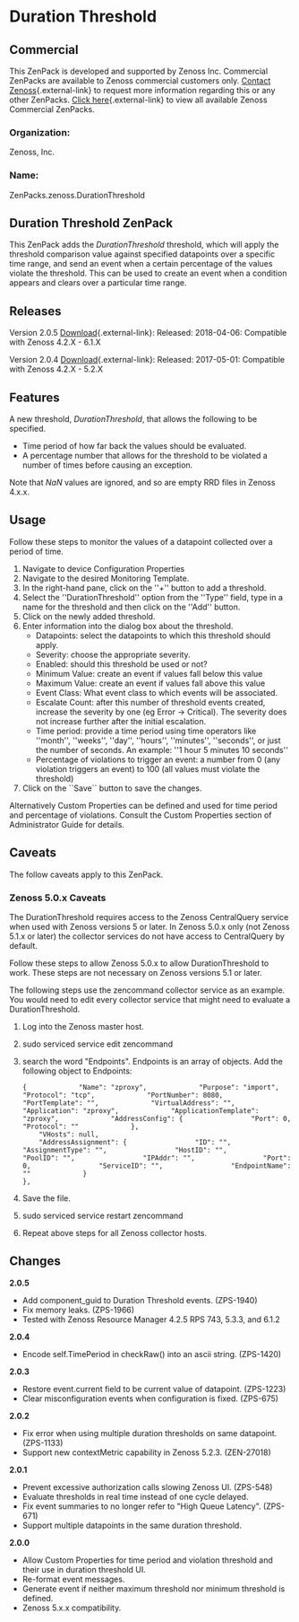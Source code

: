 # Duration Threshold

## Commercial

This ZenPack is developed and supported by Zenoss Inc. Commercial
ZenPacks are available to Zenoss commercial customers only. [Contact Zenoss](https://tryit.zenoss.com/zenpack-contact){.external-link} to
request more information regarding this or any other ZenPacks. [Click here](https://zenoss.com/product/zenpacks?f%5B0%5D=im_field_zenpack_category:1046){.external-link} to
view all available Zenoss Commercial ZenPacks.

### Organization:

Zenoss, Inc.

### Name:

ZenPacks.zenoss.DurationThreshold

## Duration Threshold ZenPack

This ZenPack adds the *DurationThreshold* threshold, which will apply
the threshold comparison value against specified datapoints over a
specific time range, and send an event when a certain percentage of the
values violate the threshold. This can be used to create an event when a
condition appears and clears over a particular time range.

## Releases

Version 2.0.5 [Download](https://delivery.zenoss.com/){.external-link}:   Released: 2018-04-06:   Compatible with Zenoss 4.2.X - 6.1.X

<!-- -->

Version 2.0.4 [Download](https://delivery.zenoss.com/){.external-link}:   Released: 2017-05-01:   Compatible with Zenoss 4.2.X - 5.2.X

## Features

A new threshold, *DurationThreshold*, that allows the following to be
specified.

-   Time period of how far back the values should be evaluated.
-   A percentage number that allows for the threshold to be violated a
    number of times before causing an exception.

Note that *NaN* values are ignored, and so are empty RRD files in Zenoss
4.x.x.

## Usage

Follow these steps to monitor the values of a datapoint collected over a
period of time.

1.  Navigate to device Configuration Properties
2.  Navigate to the desired Monitoring Template.
3.  In the right-hand pane, click on the ''+'' button to add a
    threshold.
4.  Select the ''DurationThreshold'' option from the ''Type'' field,
    type in a name for the threshold and then click on the ''Add''
    button.
5.  Click on the newly added threshold.
6.  Enter information into the dialog box about the threshold.
    -   Datapoints: select the datapoints to which this threshold should
        apply.
    -   Severity: choose the appropriate severity.
    -   Enabled: should this threshold be used or not?
    -   Minimum Value: create an event if values fall below this value
    -   Maximum Value: create an event if values fall above this value
    -   Event Class: What event class to which events will be
        associated.
    -   Escalate Count: after this number of threshold events created,
        increase the severity by one (eg Error -&gt; Critical). The
        severity does not increase further after the initial escalation.
    -   Time period: provide a time period using time operators like
        ''month'', ''weeks'', ''day'', ''hours'', ''minutes'',
        ''seconds'', or just the number of seconds. An example: ''1 hour
        5 minutes 10 seconds''
    -   Percentage of violations to trigger an event: a number from 0
        (any violation triggers an event) to 100 (all values must
        violate the threshold)
7.  Click on the \`\`Save\`\` button to save the changes.

Alternatively Custom Properties can be defined and used for time period
and percentage of violations. Consult the Custom Properties section of
Administrator Guide for details.

## Caveats

The follow caveats apply to this ZenPack.

### Zenoss 5.0.x Caveats

The DurationThreshold requires access to the Zenoss CentralQuery service
when used with Zenoss versions 5 or later. In Zenoss 5.0.x only (not
Zenoss 5.1.x or later) the collector services do not have access to
CentralQuery by default.

Follow these steps to allow Zenoss 5.0.x to allow DurationThreshold to
work. These steps are not necessary on Zenoss versions 5.1 or later.

The following steps use the zencommand collector service as an example.
You would need to edit every collector service that might need to
evaluate a DurationThreshold.

1.  Log into the Zenoss master host.

2.  sudo serviced service edit zencommand

3.  search the word "Endpoints". Endpoints is an array of objects. Add
    the following object to Endpoints:

        {             "Name": "zproxy",             "Purpose": "import",             "Protocol": "tcp",             "PortNumber": 8080,             "PortTemplate": "",             "VirtualAddress": "",             "Application": "zproxy",             "ApplicationTemplate": "zproxy",             "AddressConfig": {                 "Port": 0,                 "Protocol": ""             },
            "VHosts": null,
            "AddressAssignment": {                 "ID": "",                 "AssignmentType": "",                 "HostID": "",                 "PoolID": "",                 "IPAddr": "",                 "Port": 0,                 "ServiceID": "",                 "EndpointName": ""             }
        },

4.  Save the file.

5.  sudo serviced service restart zencommand

6.  Repeat above steps for all Zenoss collector hosts.

## Changes

**2.0.5**

-   Add component_guid to Duration Threshold events. (ZPS-1940)
-   Fix memory leaks. (ZPS-1966)
-   Tested with Zenoss Resource Manager 4.2.5 RPS 743, 5.3.3, and 6.1.2

**2.0.4**

-   Encode self.TimePeriod in checkRaw() into an ascii string.
    (ZPS-1420)

**2.0.3**

-   Restore event.current field to be current value of datapoint.
    (ZPS-1223)
-   Clear misconfiguration events when configuration is fixed. (ZPS-675)

**2.0.2**

-   Fix error when using multiple duration thresholds on same datapoint.
    (ZPS-1133)
-   Support new contextMetric capability in Zenoss 5.2.3. (ZEN-27018)

**2.0.1**

-   Prevent excessive authorization calls slowing Zenoss UI. (ZPS-548)
-   Evaluate thresholds in real time instead of one cycle delayed.
-   Fix event summaries to no longer refer to "High Queue Latency".
    (ZPS-671)
-   Support multiple datapoints in the same duration threshold.

**2.0.0**

-   Allow Custom Properties for time period and violation threshold and
    their use in duration threshold UI.
-   Re-format event messages.
-   Generate event if neither maximum threshold nor minimum threshold is
    defined.
-   Zenoss 5.x.x compatibility.
